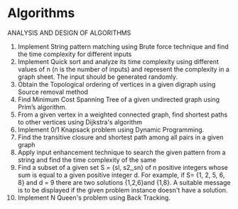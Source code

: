 # Algorithms
ANALYSIS AND DESIGN OF ALGORITHMS

1. Implement String pattern matching using Brute force technique and find the time complexity for
different inputs
2. Implement Quick sort and analyze its time complexity using different values of n (n is the number of
inputs) and represent the complexity in a graph sheet. The input should be generated randomly.
3. Obtain the Topological ordering of vertices in a given digraph using Source removal method
4. Find Minimum Cost Spanning Tree of a given undirected graph using Prim’s algorithm.
5. From a given vertex in a weighted connected graph, find shortest paths to other vertices using Dijkstra's
algorithm
6. Implement 0/1 Knapsack problem using Dynamic Programming.
7. Find the transitive closure and shortest path among all pairs in a given graph
8. Apply input enhancement technique to search the given pattern from a string and find the time
complexity of the same
9. Find a subset of a given set S = {sl, s2,,sn} of n positive integers whose sum is equal to a given positive
integer d. For example, if S= {1, 2, 5, 6, 8} and d = 9 there are two solutions {1,2,6}and {1,8}. A suitable
message is to be displayed if the given problem instance doesn't have a solution.
10. Implement N Queen's problem using Back Tracking.
